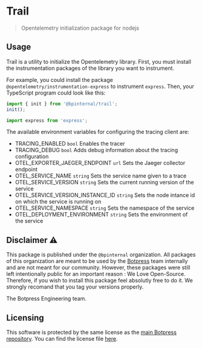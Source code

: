 # Trail
> Opentelemetry initialization package for nodejs

## Usage

Trail is a utility to initialize the Opentelemetry library. First, you must install the instrumentation packages of the library you want to instrument.

For example, you could install the package `@opentelemetry/instrumentation-express` to instrument `express`. Then, your TypeScript program could look like this:

```ts
import { init } from '@bpinternal/trail';
init();

import express from 'express';
```

The available environment variables for configuring the tracing client are:

- TRACING_ENABLED `bool` Enables the tracer
- TRACING_DEBUG `bool` Adds debug information about the tracing configuration
- OTEL_EXPORTER_JAEGER_ENDPOINT `url` Sets the Jaeger collector endpoint
- OTEL_SERVICE_NAME `string` Sets the service name given to a trace
- OTEL_SERVICE_VERSION `string` Sets the current running version of the service
- OTEL_SERVICE_VERSION_INSTANCE_ID `string` Sets the node intance id on which the service is running on
- OTEL_SERVICE_NAMESPACE `string` Sets the namespace of the service
- OTEL_DEPLOYMENT_ENVIRONMENT `string` Sets the environment of the service

## Disclaimer ⚠️

This package is published under the `@bpinternal` organization. All packages of this organization are meant to be used by the [Botpress](https://github.com/botpress/botpress) team internally and are not meant for our community. However, these packages were still left intentionally public for an important reason : We Love Open-Source. Therefore, if you wish to install this package feel absolutly free to do it. We strongly recomand that you tag your versions properly.

The Botpress Engineering team.

## Licensing

This software is protected by the same license as the [main Botpress repository](https://github.com/botpress/botpress). You can find the license file [here](https://github.com/botpress/botpress/blob/master/LICENSE).
